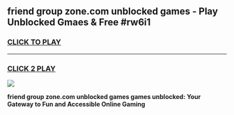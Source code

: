 
## friend group zone.com unblocked games - Play Unblocked Gmaes & Free #rw6i1
<h3>
<a href="https://news.freeplayer.one?title=friend_group_zone.com_unblocked_games&ref=03M">CLICK TO PLAY</a></h3>
<hr>

<h3>
<a href="https://news.freeplayer.one?title=friend_group_zone.com_unblocked_games&ref=03M">CLICK 2 PLAY</a>
  
</h3>

<a href="https://news.freeplayer.one?title=friend_group_zone.com_unblocked_games&ref=03M"><img src="https://clearcache.store/games.png"></a>


**friend group zone.com unblocked games games unblocked: Your Gateway to Fun and Accessible Online Gaming**
